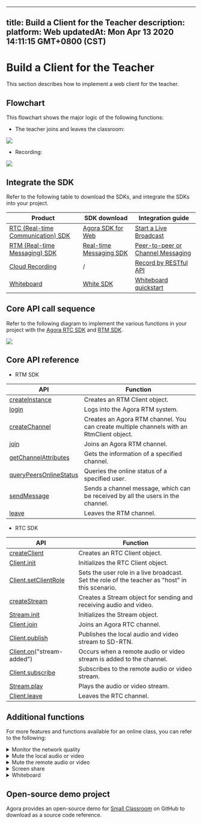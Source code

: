 
---
title: Build a Client for the Teacher
description: 
platform: Web
updatedAt: Mon Apr 13 2020 14:11:15 GMT+0800 (CST)
---
# Build a Client for the Teacher
This section describes how to implement a web client for the teacher.

## Flowchart

This flowchart shows the major logic of the following functions:

- The teacher joins and leaves the classroom:

![](https://web-cdn.agora.io/docs-files/1585127914662)

- Recording:

![](https://web-cdn.agora.io/docs-files/1582536970924)

## Integrate the SDK

Refer to the following table to download the SDKs, and integrate the SDKs into your project.


| Product | SDK download | Integration guide |
| ---------------- | ---------------- | ---------------- | 
| [RTC (Real-time Communication) SDK](https://docs.agora.io/cn/Interactive%20Broadcast/product_live?platform=All%20Platforms)      | [ Agora SDK for Web](https://docs.agora.io/cn/Interactive%20Broadcast/downloads)      | [Start a Live Broadcast](https://docs.agora.io/cn/Interactive%20Broadcast/start_live_web?platform=Web) |
| [RTM (Real-time Messaging) SDK](https://docs.agora.io/cn/Real-time-Messaging/product_rtm?platform=All%20Platforms) | [Real-time Messaging SDK](https://docs.agora.io/cn/Real-time-Messaging/downloads) | [Peer-to-peer or Channel Messaging](https://docs.agora.io/en/Real-time-Messaging/messaging_web?platform=Web) |
| [Cloud Recording](https://docs.agora.io/en/cloud-recording/product_cloud_recording?platform=All%20Platforms) | / | [Record by RESTful API](https://docs.agora.io/en/cloud-recording/cloud_recording_rest?platform=All%20Platforms) |
| [Whiteboard](https://developer-en.netless.link/docs/javascript/overview/js-outline/) | [White SDK](https://developer-en.netless.link/docs/javascript/guide/js-sdk/) | [Whiteboard quickstart](https://developer-en.netless.link/docs/javascript/quick-start/js-precondition/) |


## Core API call sequence

Refer to the following diagram to implement the various functions in your project with the [Agora RTC SDK](https://docs.agora.io/en/Agora%20Platform/terms?platform=All%20Platforms#agora-rtc-sdk) and [RTM SDK](https://docs.agora.io/cn/Agora%20Platform/terms?platform=All%20Platforms#agora-rtm-sdk).

![](https://web-cdn.agora.io/docs-files/1582877061809)

## Core API reference

- RTM SDK

| API | Function | 
| ---------------- | ---------------- | 
| [createInstance](https://docs.agora.io/en/Real-time-Messaging/API%20Reference/RTM_web/modules/agorartm.html#createinstance)      | Creates an RTM Client object.      |
| [login](https://docs.agora.io/en/Real-time-Messaging/API%20Reference/RTM_web/classes/rtmclient.html#login) | Logs into the Agora RTM system. |
| [createChannel](https://docs.agora.io/en/Real-time-Messaging/API%20Reference/RTM_web/classes/rtmclient.html#createchannel) | Creates an Agora RTM channel. You can create multiple channels with an RtmClient object. |
| [join](https://docs.agora.io/en/Real-time-Messaging/API%20Reference/RTM_web/classes/rtmchannel.html#join) | Joins an Agora RTM channel. |
| [getChannelAttributes](https://docs.agora.io/en/Real-time-Messaging/API%20Reference/RTM_web/classes/rtmclient.html#getchannelattributes) | Gets the information of a specified channel.|
| [queryPeersOnlineStatus](https://docs.agora.io/en/Real-time-Messaging/API%20Reference/RTM_web/classes/rtmclient.html#querypeersonlinestatus) | Queries the online status of a specified user.|
| [sendMessage](https://docs.agora.io/en/Real-time-Messaging/API%20Reference/RTM_web/classes/rtmchannel.html#sendmessage) | Sends a channel message, which can be received by all the users in the channel. |
| [leave](https://docs.agora.io/en/Real-time-Messaging/API%20Reference/RTM_web/classes/rtmchannel.html#leave) | Leaves the RTM channel.|

- RTC SDK

| API | Function |
| ---------------- | ---------------- |
| [createClient](https://docs.agora.io/en/Interactive%20Broadcast/API%20Reference/web/globals.html#createclient)      | Creates an RTC Client object.      |
| [Client.init](https://docs.agora.io/en/Interactive%20Broadcast/API%20Reference/web/interfaces/agorartc.client.html#init) | Initializes the RTC Client object. | 
| [Client.setClientRole](https://docs.agora.io/en/Interactive%20Broadcast/API%20Reference/web/interfaces/agorartc.client.html#setclientrole) | Sets the user role in a live broadcast. Set the role of the teacher as "host" in this scenario. |
| [createStream](https://docs.agora.io/en/Interactive%20Broadcast/API%20Reference/web/globals.html#createstream) | Creates a Stream object for sending and receiving audio and video. |
| [Stream.init](https://docs.agora.io/en/Interactive%20Broadcast/API%20Reference/web/interfaces/agorartc.stream.html#init) | Initializes the Stream object. |
| [Client.join](https://docs.agora.io/en/Interactive%20Broadcast/API%20Reference/web/interfaces/agorartc.client.html#join) | Joins an Agora RTC channel. |
| [Client.publish](https://docs.agora.io/en/Interactive%20Broadcast/API%20Reference/web/interfaces/agorartc.client.html#publish) | Publishes the local audio and video stream to SD-RTN. |
| [Client.on](https://docs.agora.io/en/Interactive%20Broadcast/API%20Reference/web/interfaces/agorartc.client.html#on)("stream-added") | Occurs when a remote audio or video stream is added to the channel. |
| [Client.subscribe](https://docs.agora.io/en/Interactive%20Broadcast/API%20Reference/web/interfaces/agorartc.client.html#subscribe) | Subscribes to the remote audio or video stream.|
| [Stream.play](https://docs.agora.io/en/Interactive%20Broadcast/API%20Reference/web/interfaces/agorartc.stream.html#play) | Plays the audio or video stream.|
| [Client.leave](https://docs.agora.io/en/Interactive%20Broadcast/API%20Reference/web/interfaces/agorartc.client.html#leave) | Leaves the RTC channel. |


## Additional functions

For more features and functions available for an  online class, you can refer to the following:


<details>
<summary>Monitor the network quality</summary>
Use the <code>on("network-quality")</code> callback of the Agora RTC SDK  to monitor the last-mile uplink and downlink network quality of every user in the channel. 
For more methods for reporting the real-time network quality, see the following guides:
<li><a href="https://docs.agora.io/en/Interactive%20Broadcast/lastmile_quality_web?platform=Web">Lastmile Tests</a></li>
<li><a href="https://docs.agora.io/en/Interactive%20Broadcast/in-call_quality_web?platform=Web">In-call Stats</a></li>
</details>
<details>
<summary>Mute the local audio or video</summary>
Call the following methods provided by the Agora RTC SDK:
	<li><code>muteAudio</code> or <code>unmuteAudio</code>, to stop or resume sending the local video stream.</li>
	<li><code>muteVideo</code> or <code>unmuteVideo</code>, to stop or resume sending the local video stream.</li>
</details>
 
<details>
<summary>Mute the remote audio or video</summary>
Use both the Agora RTC SDK and Agora RTM SDK to implement this function:
<ol>
	<li>Call <code>sendMessageToPeer</code> on the teacher's client to send a peer-to-peer message to the student, asking them to mute their audio or video.</li>
	<li>Call the corresponding <code>mute</code> methods on the student's client to mute their local audio or video.</li>
</ol>
</details>
<details>
<summary>Screen share</summary>
Refer to the following documents on screen sharing:
<li><a href="https://docs.agora.io/en/Video/screensharing_web?platform=Web#a-namechromeascreen-sharing-on-google-chrome">Screen Sharing on Goole Chrome</a></li>
<li><a href="https://docs.agora.io/en/Video/screensharing_web?platform=Web#a-name--ffascreen-sharing-on-firefox">Screen Sharing on Firefox</a></li>
</details>

<details>
<summary>Whiteboard</summary>
Implement the following whiteboard functions in your project:
	<li><a href="https://developer-en.netless.link/docs/javascript/features/js-document/">Document conversion</a></li>
	<li><a href="https://developer-en.netless.link/docs/javascript/features/js-state/">Status Listen</a></li>
	<li><a href="https://developer-en.netless.link/docs/javascript/features/js-tools/">Tools</a></li>
	<li><a href="https://developer-en.netless.link/docs/javascript/features/js-view/">Perspective Operation</a></li>
	<li><a href="https://developer-en.netless.link/docs/javascript/features/js-operation/">Whiteboard Operation</a></li>
	<li><a href="https://developer-en.netless.link/docs/javascript/features/js-scenes/">Page (Scene) Management</a></li>
</details>


## Open-source demo project

Agora provides an open-source demo for [Small Classroom](https://github.com/AgoraIO-Usecase/eEducation/tree/master/education_web) on GitHub to download as a source code reference.
